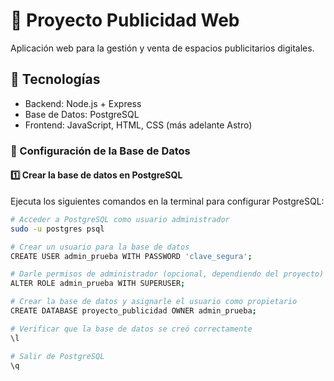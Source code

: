 # 📌 Proyecto Publicidad Web

Aplicación web para la gestión y venta de espacios publicitarios digitales.

## 📌 Tecnologías
- Backend: Node.js + Express
- Base de Datos: PostgreSQL
- Frontend: JavaScript, HTML, CSS (más adelante Astro)


### 📌 Configuración de la Base de Datos

#### 1️⃣ Crear la base de datos en PostgreSQL  
Ejecuta los siguientes comandos en la terminal para configurar PostgreSQL:  

```sh
# Acceder a PostgreSQL como usuario administrador
sudo -u postgres psql

# Crear un usuario para la base de datos
CREATE USER admin_prueba WITH PASSWORD 'clave_segura';

# Darle permisos de administrador (opcional, dependiendo del proyecto)
ALTER ROLE admin_prueba WITH SUPERUSER;

# Crear la base de datos y asignarle el usuario como propietario
CREATE DATABASE proyecto_publicidad OWNER admin_prueba;

# Verificar que la base de datos se creó correctamente
\l

# Salir de PostgreSQL
\q

